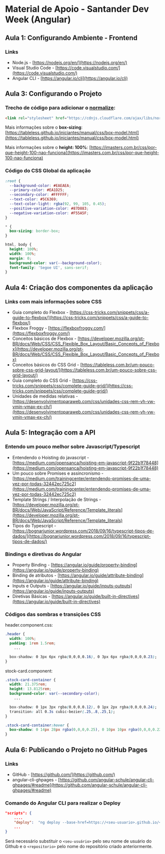 # Material de Apoio - Santander Dev Week (Angular)

## Aula 1: Configurando Ambiente - Frontend

### Links

- Node.js - [https://nodejs.org/en/](https://nodejs.org/en/)
- Visual Studio Code - [https://code.visualstudio.com/](https://code.visualstudio.com/)
- Angular CLI - [https://angular.io/cli](https://angular.io/cli)

## Aula 3: Configurando o Projeto

### Trecho de código para adicionar o [normalize](https://necolas.github.io/normalize.css/):

```html
<link rel="stylesheet" href="https://cdnjs.cloudflare.com/ajax/libs/normalize/8.0.1/normalize.min.css" integrity="sha512-NhSC1YmyruXifcj/KFRWoC561YpHpc5Jtzgvbuzx5VozKpWvQ+4nXhPdFgmx8xqexRcpAglTj9sIBWINXa8x5w==" crossorigin="anonymous" />
```

Mais informações sobre o **box-sizing**:  [https://tableless.github.io/iniciantes/manual/css/box-model.html](https://tableless.github.io/iniciantes/manual/css/box-model.html)

Mais informações sobre o **height: 100%**: [https://imasters.com.br/css/por-que-height-100-nao-funciona](https://imasters.com.br/css/por-que-height-100-nao-funciona) 

### Código do CSS Global da aplicação

```css
:root {
  --background-color: #EAEAEA;
  --primary-color: #EA1D25;
  --secondary-color: #FFFFFF;
  --text-color: #5C6369;
  --text-color-light: rgba(92, 99, 105, 0.45);
  --positive-variation-color: #87D883;
  --negative-variation-color: #F55A5F;
}

* {
  box-sizing: border-box;
}

html, body {
  height: 100%;
  width: 100%;
  margin: 0;
  background-color: var(--background-color);
  font-family: 'Segoe UI', sans-serif;
}
```

## Aula 4: Criação dos componentes da aplicação

### Links com mais informações sobre CSS

- Guia completo do Flexbox - [https://css-tricks.com/snippets/css/a-guide-to-flexbox/](https://css-tricks.com/snippets/css/a-guide-to-flexbox/)
- Flexbox Froggy - [https://flexboxfroggy.com/](https://flexboxfroggy.com/)
- Conceitos básicos de Flexbox - [https://developer.mozilla.org/pt-BR/docs/Web/CSS/CSS_Flexible_Box_Layout/Basic_Concepts_of_Flexbox](https://developer.mozilla.org/pt-BR/docs/Web/CSS/CSS_Flexible_Box_Layout/Basic_Concepts_of_Flexbox)
- Conceitos básicos do CSS Grid - [https://tableless.com.br/um-pouco-sobre-css-grid-layout/](https://tableless.com.br/um-pouco-sobre-css-grid-layout/)
- Guia completo do CSS Grid - [https://css-tricks.com/snippets/css/complete-guide-grid/](https://css-tricks.com/snippets/css/complete-guide-grid/)
- Unidades de medidas relativas - [https://desenvolvimentoparaweb.com/css/unidades-css-rem-vh-vw-vmin-vmax-ex-ch/](https://desenvolvimentoparaweb.com/css/unidades-css-rem-vh-vw-vmin-vmax-ex-ch/)

## Aula 5: Integração com a API

### Entendo um pouco melhor sobre Javascript/Typescript

- Entendendo o Hoisting do javascript - [https://medium.com/opensanca/hoisting-em-javascript-9f22b1f78448](https://medium.com/opensanca/hoisting-em-javascript-9f22b1f78448)
- Um pouco sobre Promises e assincronismo - [https://medium.com/trainingcenter/entendendo-promises-de-uma-vez-por-todas-32442ec725c2](https://medium.com/trainingcenter/entendendo-promises-de-uma-vez-por-todas-32442ec725c2)
- Template Strings / Interpolação de Strings - [https://developer.mozilla.org/pt-BR/docs/Web/JavaScript/Reference/Template_literals](https://developer.mozilla.org/pt-BR/docs/Web/JavaScript/Reference/Template_literals)
- Tipos do Typescript - [https://bognarjunior.wordpress.com/2018/09/16/typescript-tipos-de-dados/](https://bognarjunior.wordpress.com/2018/09/16/typescript-tipos-de-dados/)

### Bindings e diretivas do Angular

- Property Binding - [https://angular.io/guide/property-binding](https://angular.io/guide/property-binding)
- Binding de atributos - [https://angular.io/guide/attribute-binding](https://angular.io/guide/attribute-binding)
- Inputs e Outputs - [https://angular.io/guide/inputs-outputs](https://angular.io/guide/inputs-outputs)
- Diretivas Básicas - [https://angular.io/guide/built-in-directives](https://angular.io/guide/built-in-directives)

### Códigos das sombras e transições CSS

header.component.css:

```css
.header {
  width: 100%;
  padding: 1rem 1.5rem;
	...

  box-shadow: 0 3px 6px rgba(0,0,0,0.16), 0 3px 6px rgba(0,0,0,0.23);
}
```

stock-card.component:

```css
.stock-card-container {
  width: 21.375rem;
  height: 13.8125rem;
  background-color: var(--secondary-color);
	...

  box-shadow: 0 1px 3px rgba(0,0,0,0.12), 0 1px 2px rgba(0,0,0,0.24);
  transition: all 0.3s cubic-bezier(.25,.8,.25,1);
}

.stock-card-container:hover {
  box-shadow: 0 14px 28px rgba(0,0,0,0.25), 0 10px 10px rgba(0,0,0,0.22);
}
```

## Aula 6: Publicando o Projeto no GitHub Pages

### Links

- GitHub - [https://github.com/](https://github.com/)
- angular-cli-ghpages - [https://github.com/angular-schule/angular-cli-ghpages/#readme](https://github.com/angular-schule/angular-cli-ghpages/#readme)

### Comando do Angular CLI para realizar o Deploy

```json
"scripts": {
	....
	"deploy":  "ng deploy --base-href=https://<seu-usuario>.github.io/<repositorio>/",
	...
}
```

Será necessário substituir o `<seu-usuário>` pelo seu nome de usuário do Github e o `<repositorio>` pelo nome do repositório criado anteriormente.